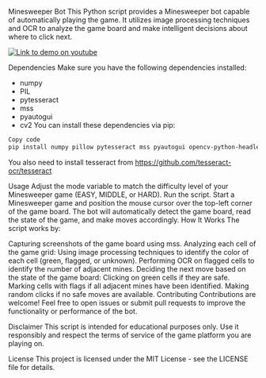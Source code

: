 Minesweeper Bot
This Python script provides a Minesweeper bot capable of automatically playing the game. It utilizes image processing techniques and OCR to analyze the game board and make intelligent decisions about where to click next.

[![Link to demo on youtube](http://i3.ytimg.com/vi/COpXQbb-Ez4/hqdefault.jpg)](https://youtu.be/COpXQbb-Ez4)

Dependencies
Make sure you have the following dependencies installed:
* numpy
* PIL
* pytesseract
* mss
* pyautogui
* cv2 
You can install these dependencies via pip:
```bash
Copy code
pip install numpy pillow pytesseract mss pyautogui opencv-python-headless
```

You also need to install tesseract from https://github.com/tesseract-ocr/tesseract

Usage
Adjust the mode variable to match the difficulty level of your Minesweeper game (EASY, MIDDLE, or HARD).
Run the script.
Start a Minesweeper game and position the mouse cursor over the top-left corner of the game board.
The bot will automatically detect the game board, read the state of the game, and make moves accordingly.
How It Works
The script works by:

Capturing screenshots of the game board using mss.
Analyzing each cell of the game grid:
Using image processing techniques to identify the color of each cell (green, flagged, or unknown).
Performing OCR on flagged cells to identify the number of adjacent mines.
Deciding the next move based on the state of the game board:
Clicking on green cells if they are safe.
Marking cells with flags if all adjacent mines have been identified.
Making random clicks if no safe moves are available.
Contributing
Contributions are welcome! Feel free to open issues or submit pull requests to improve the functionality or performance of the bot.

Disclaimer
This script is intended for educational purposes only. Use it responsibly and respect the terms of service of the game platform you are playing on.

License
This project is licensed under the MIT License - see the LICENSE file for details.





